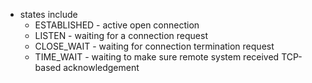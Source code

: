 - states include
	- ESTABLISHED - active open connection
	- LISTEN - waiting for a connection request
	- CLOSE_WAIT - waiting for connection termination request
	- TIME_WAIT - waiting to make sure remote system received TCP-based acknowledgement